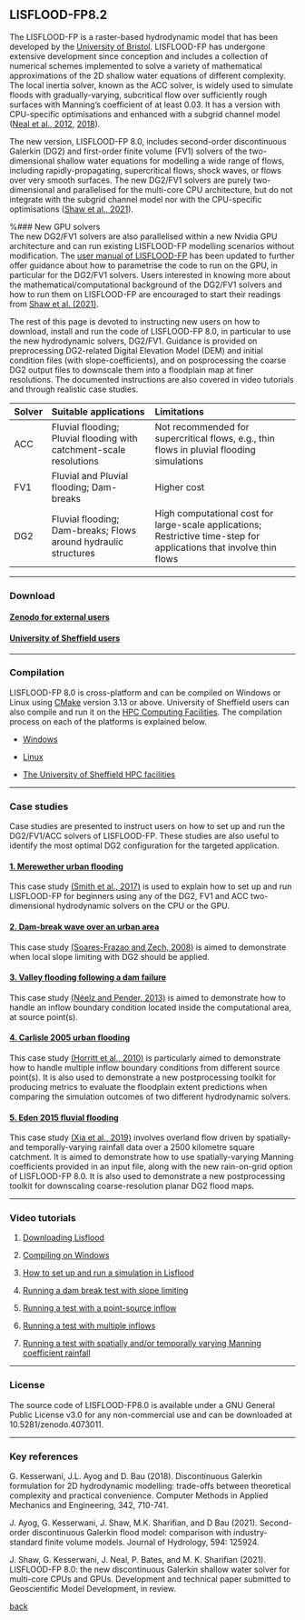 
## LISFLOOD-FP8.2 

The LISFLOOD-FP is a raster-based hydrodynamic model that has been developed by the [University of Bristol](http://www.bristol.ac.uk/geography/research/hydrology/models/lisflood/). LISFLOOD-FP has undergone extensive development since conception and includes a collection of numerical schemes implemented to solve a variety of mathematical approximations of the 2D shallow water equations of different complexity. The local inertia solver, known as the ACC solver, is widely used to simulate floods with gradually-varying, subcritical flow over sufficiently rough surfaces with Manning’s coefficient of at least 0.03. It has a version with CPU-specific optimisations and enhanced with a subgrid channel model ([Neal et al., 2012](https://agupubs.onlinelibrary.wiley.com/doi/10.1029/2012WR012514), [2018](https://www.sciencedirect.com/science/article/pii/S1364815217307478)).





<!--
The LISFLOOD-FP hydrodynamic model developed by the [University of Bristol](http://www.bristol.ac.uk/geography/research/hydrology/models/lisflood/) already includes a solver with local inertia, or ‘gravity wave’ formulation, known as the ACC solver, and a solver with the diffusive wave, or ‘zero-inertia’ formulation, known as the ATS solver. The ACC solver is widely used to simulate floods with gradually-varying, subcritical flow over sufficiently rough surfaces with Manning’s coefficient of at least 0.03. It has a version with CPU-specific optimisations and enhanced with a subgrid channel model ([Neal et al., 2012](https://agupubs.onlinelibrary.wiley.com/doi/10.1029/2012WR012514), [2018](https://www.sciencedirect.com/science/article/pii/S1364815217307478)). Please contact [University of Bristol](http://www.bristol.ac.uk/geography/research/hydrology/models/lisflood/) for any advice related to the ACC solver.   
-->

<!-- ### New DG2/FV1 solvers on multi-core CPU -->
The new version, LISFLOOD-FP 8.0, includes second-order discontinuous Galerkin (DG2) and first-order finite volume (FV1) solvers of the two-dimensional shallow water equations for modelling a wide range of flows, including rapidly-propagating, supercritical flows, shock waves, or flows over very smooth surfaces. The new DG2/FV1 solvers are purely two-dimensional and parallelised for the multi-core CPU architecture, but do not integrate with the subgrid channel model nor with the CPU-specific optimisations ([Shaw et al., 2021](https://gmd.copernicus.org/preprints/gmd-2020-340/)).


%### New GPU solvers  
The new DG2/FV1 solvers are also parallelised within a new Nvidia GPU architecture and can run existing LISFLOOD-FP modelling scenarios without modification. The [user manual of LISFLOOD-FP](https://drive.google.com/file/d/1Yk5txMWWfSqPcPOqjQh30XLSp8Sypy1M/view?usp=sharing) has been updated to further offer guidance about how to parametrise the code to run on the GPU, in particular for the DG2/FV1 solvers. Users interested in knowing more about the mathematical/computational background of the DG2/FV1 solvers and how to run them on LISFLOOD-FP are encouraged to start their readings from [Shaw et al. (2021)](https://gmd.copernicus.org/preprints/gmd-2020-340/). 

The rest of this page is devoted to instructing new users on how to download, install and run the code of LISFLOOD-FP 8.0, in particular to use the new hydrodynamic solvers, DG2/FV1. Guidance is provided on preprocessing DG2-related Digital Elevation Model (DEM) and initial condition files (with slope-coefficients), and on posprocessing the coarse DG2 output files to downscale them into a floodplain map at finer resolutions. The documented instructions are also covered in video tutorials and through realistic case studies. 



   | Solver | Suitable applications | Limitations  |
   | :---         | :---      | :--- |
   | ACC   | Fluvial flooding; Pluvial flooding with catchment-scale resolutions      | Not recommended for supercritical flows, e.g., thin flows in pluvial flooding simulations    |
   | FV1     | Fluvial and Pluvial flooding; Dam-breaks       | Higher cost     |
   | DG2     | Fluvial flooding; Dam-breaks; Flows around hydraulic structures       | High computational cost for large-scale applications; Restrictive time-step for applications that involve thin flows    |

***

### Download  

#### [Zenodo for external users](./Zenodo.md)


#### [University of Sheffield users](./UoS_HPC.md) 


***


### Compilation   
LISFLOOD-FP 8.0 is cross-platform and can be compiled on Windows or Linux using [CMake](https://cmake.org/) version 3.13 or above. University of Sheffield users can also compile and run it on the [HPC Computing Facilities](https://www.sheffield.ac.uk/it-services/research/hpc-facilities). The compilation process on each of the platforms is explained below.

- [Windows](/compile_win.md)
  

- [Linux](/compile_lin.md)


- [The University of Sheffield HPC facilities](/compile_hpc.md) 

***


### Case studies 
Case studies are presented to instruct users on how to set up and run the DG2/FV1/ACC solvers of LISFLOOD-FP. These studies are also useful to identify the most optimal DG2 configuration for the targeted application.


#### [1. Merewether urban flooding](./Merewether.md)
This case study [(Smith et al., 2017)](https://www.tandfonline.com/doi/abs/10.1080/15715124.2016.1193510) is used to explain how to set up and run LISFLOOD-FP for beginners using any of the DG2, FV1 and ACC two-dimensional hydrodynamic solvers on the CPU or the GPU.  


#### [2. Dam-break wave over an urban area](./25_Blocks.md) 
This case study [(Soares-Frazao and Zech, 2008)](https://www.tandfonline.com/doi/abs/10.3826/jhr.2008.3164) is aimed to demonstrate when local slope limiting with DG2 should be applied. 


#### [3. Valley flooding following a dam failure](./EnvAcy5.md)  
This case study [(Néelz and Pender, 2013)](https://consult.environment-agency.gov.uk/engagement/bostonbarriertwao/results/appendix-6---neelz--s.---pender--g.--2013--benchmarking-the-latest-generation-of-2d-hydraulic-modelling-packages.-bristol_environment-agency.pdf) is aimed to demonstrate how to handle an inflow boundary condition located inside the computational area, at source point(s).


#### [4. Carlisle 2005 urban flooding](./Carlistle_flooding.md)
This case study [(Horritt et al., 2010)](https://www.icevirtuallibrary.com/doi/pdf/10.1680/wama.2010.163.6.273) is particularly aimed to demonstrate how to handle multiple inflow boundary conditions from different source point(s). It is also used to demonstrate a new postprocessing toolkit for producing metrics to evaluate the floodplain extent predictions when comparing the simulation outcomes of two different hydrodynamic solvers.


#### [5. Eden 2015 fluvial flooding](./Desmond_Eden2015.md)  
This case study [(Xia et al., 2019)](https://www.sciencedirect.com/science/article/abs/pii/S030917081930243X) involves overland flow driven by spatially- and temporally-varying rainfall data over a 2500 kilometre square catchment. It is aimed to demonstrate how to use spatially-varying Manning coefficients provided in an input file, along with the new rain-on-grid option of LISFLOOD-FP 8.0. It is also used to demonstrate a new postprocessing toolkit for downscaling coarse-resolution planar DG2 flood maps.


***

### Video tutorials

1. [Downloading Lisflood](https://youtu.be/qHbt2eNhDgo)

2. [Compiling on Windows](https://youtu.be/cNpeCDQXHCs)

3. [How to set up and run a simulation in Lisflood](https://youtu.be/QENBvUGzoEk)

4. [Running a dam break test with slope limiting](https://youtu.be/p_fuxHsManM)

5. [Running a test with a point-source inflow](https://youtu.be/T21Can8f4Zg)

6. [Running a test with multiple inflows](https://youtu.be/Im7k70E1jLY)

7. [Running a test with spatially and/or temporally varying Manning coefficient rainfall](https://youtu.be/eOA4Vgsf9bY)

***

### License 
The source code of LISFLOOD-FP8.0 is available under a GNU General Public License v3.0 for any non-commercial use and can be downloaded at 10.5281/zenodo.4073011.

***

### Key references 
G. Kesserwani, J.L. Ayog and D. Bau (2018). Discontinuous Galerkin formulation for 2D hydrodynamic modelling: trade-offs between theoretical complexity and practical convenience. Computer Methods in Applied Mechanics and Engineering, 342, 710-741.

J. Ayog, G. Kesserwani, J. Shaw, M.K. Sharifian, and D Bau (2021). Second-order discontinuous Galerkin flood model: comparison with industry-standard finite volume models. Journal of Hydrology, 594: 125924.

J. Shaw, G. Kesserwani, J. Neal, P. Bates, and M. K. Sharifian (2021). LISFLOOD-FP 8.0: the new discontinuous Galerkin shallow water solver for multi-core CPUs and GPUs. Development and technical paper submitted to Geoscientific Model Development, in review.




[back](/Developments.md)

